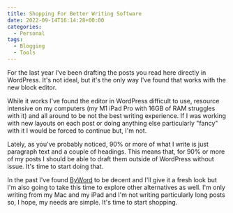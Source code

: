 ```yaml
---
title: Shopping For Better Writing Software
date: 2022-09-14T16:14:28+00:00
categories:
  - Personal
tags:
  - Blogging
  - Tools
---
```


For the last year I've been drafting the posts you read here directly in WordPress. It's not ideal, but it's the only way I've found that works with the new block editor.

While it works I've found the editor in WordPress difficult to use, resource intensive on my computers (my M1 iPad Pro with 16GB of RAM struggles with it) and all around to be not the best writing experience. If I was working with new layouts on each post or doing anything else particularly "fancy" with it I would be forced to continue but, I'm not.

Lately, as you've probably noticed, 90% or more of what I write is just paragraph text and a couple of headings. This means that, for 90% or more of my posts I should be able to draft them outside of WordPress without issue. It's time to start doing that.

In the past I've found [ByWord][1] to be decent and I'll give it a fresh look but I'm also going to take this time to explore other alternatives as well. I'm only writing from my Mac and my iPad and I'm not writing particularly long posts so, I hope, my needs are simple. It's time to start shopping.

 [1]: https://bywordapp.com
